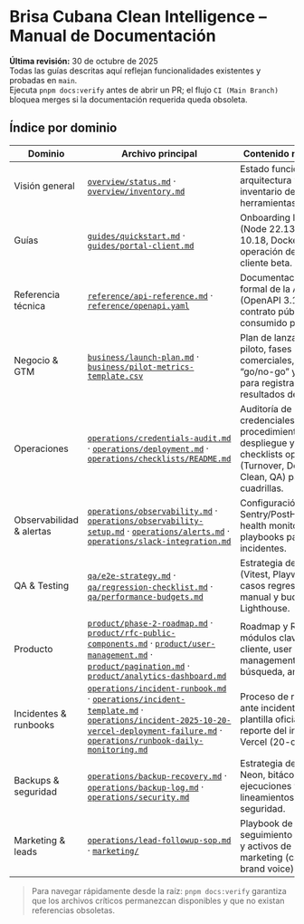 # Brisa Cubana Clean Intelligence – Manual de Documentación

**Última revisión:** 30 de octubre de 2025  
Todas las guías descritas aquí reflejan funcionalidades existentes y probadas en `main`.  
Ejecuta `pnpm docs:verify` antes de abrir un PR; el flujo `CI (Main Branch)` bloquea merges si la documentación requerida queda obsoleta.

## Índice por dominio

| Dominio                  | Archivo principal                                                                                                                                                                                                                                                                                                                                             | Contenido resumido                                                                                                          |
| ------------------------ | ------------------------------------------------------------------------------------------------------------------------------------------------------------------------------------------------------------------------------------------------------------------------------------------------------------------------------------------------------------- | --------------------------------------------------------------------------------------------------------------------------- |
| Visión general           | [`overview/status.md`](overview/status.md) · [`overview/inventory.md`](overview/inventory.md)                                                                                                                                                                                                                                                                 | Estado funcional, arquitectura vigente, inventario de código y herramientas activas.                                        |
| Guías                    | [`guides/quickstart.md`](guides/quickstart.md) · [`guides/portal-client.md`](guides/portal-client.md)                                                                                                                                                                                                                                                         | Onboarding local (Node 22.13.0, pnpm 10.18, Docker 24) y operación del portal cliente beta.                                 |
| Referencia técnica       | [`reference/api-reference.md`](reference/api-reference.md) · [`reference/openapi.yaml`](reference/openapi.yaml)                                                                                                                                                                                                                                               | Documentación formal de la API (OpenAPI 3.1.0) y contrato público consumido por Scalar.                                     |
| Negocio & GTM            | [`business/launch-plan.md`](business/launch-plan.md) · [`business/pilot-metrics-template.csv`](business/pilot-metrics-template.csv)                                                                                                                                                                                                                           | Plan de lanzamiento piloto, fases comerciales, métricas “go/no-go” y plantilla para registrar resultados del piloto.        |
| Operaciones              | [`operations/credentials-audit.md`](operations/credentials-audit.md) · [`operations/deployment.md`](operations/deployment.md) · [`operations/checklists/README.md`](operations/checklists/README.md)                                                                                                                                                          | Auditoría de credenciales, procedimientos de despliegue y checklists operativos (Turnover, Deep Clean, QA) para cuadrillas. |
| Observabilidad & alertas | [`operations/observability.md`](operations/observability.md) · [`operations/observability-setup.md`](operations/observability-setup.md) · [`operations/alerts.md`](operations/alerts.md) · [`operations/slack-integration.md`](operations/slack-integration.md)                                                                                               | Configuración Sentry/PostHog/Slack, health monitor y playbooks para incidentes.                                             |
| QA & Testing             | [`qa/e2e-strategy.md`](qa/e2e-strategy.md) · [`qa/regression-checklist.md`](qa/regression-checklist.md) · [`qa/performance-budgets.md`](qa/performance-budgets.md)                                                                                                                                                                                            | Estrategia de pruebas (Vitest, Playwright), casos regresión manual y budgets Lighthouse.                                    |
| Producto                 | [`product/phase-2-roadmap.md`](product/phase-2-roadmap.md) · [`product/rfc-public-components.md`](product/rfc-public-components.md) · [`product/user-management.md`](product/user-management.md) · [`product/pagination.md`](product/pagination.md) · [`product/analytics-dashboard.md`](product/analytics-dashboard.md)                                      | Roadmap y RFCs para módulos clave: portal cliente, user management, búsqueda, analítica.                                    |
| Incidentes & runbooks    | [`operations/incident-runbook.md`](operations/incident-runbook.md) · [`operations/incident-template.md`](operations/incident-template.md) · [`operations/incident-2025-10-20-vercel-deployment-failure.md`](operations/incident-2025-10-20-vercel-deployment-failure.md) · [`operations/runbook-daily-monitoring.md`](operations/runbook-daily-monitoring.md) | Proceso de respuesta ante incidentes, plantilla oficial y reporte del incidente Vercel (20-oct).                            |
| Backups & seguridad      | [`operations/backup-recovery.md`](operations/backup-recovery.md) · [`operations/backup-log.md`](operations/backup-log.md) · [`operations/security.md`](operations/security.md)                                                                                                                                                                                | Estrategia de backup Neon, bitácora de ejecuciones y lineamientos de seguridad.                                             |
| Marketing & leads        | [`operations/lead-followup-sop.md`](operations/lead-followup-sop.md) · [`marketing/`](marketing/)                                                                                                                                                                                                                                                             | Playbook de seguimiento de leads y activos de marketing (campañas, brand voice).                                            |

> Para navegar rápidamente desde la raíz: `pnpm docs:verify` garantiza que los archivos críticos permanezcan disponibles y que no existan referencias obsoletas.
